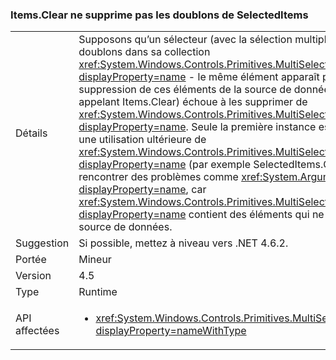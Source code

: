 ### <a name="itemsclear-does-not-remove-duplicates-from-selecteditems"></a>Items.Clear ne supprime pas les doublons de SelectedItems

|   |   |
|---|---|
|Détails|Supposons qu’un sélecteur (avec la sélection multiple activée) a des doublons dans sa collection <xref:System.Windows.Controls.Primitives.MultiSelector.SelectedItems?displayProperty=name> - le même élément apparaît plusieurs fois.  La suppression de ces éléments de la source de données (par exemple en appelant Items.Clear) échoue à les supprimer de <xref:System.Windows.Controls.Primitives.MultiSelector.SelectedItems?displayProperty=name>. Seule la première instance est supprimée. De plus, une utilisation ultérieure de <xref:System.Windows.Controls.Primitives.MultiSelector.SelectedItems?displayProperty=name> (par exemple SelectedItems.Clear()) peut rencontrer des problèmes comme <xref:System.ArgumentException?displayProperty=name>, car <xref:System.Windows.Controls.Primitives.MultiSelector.SelectedItems?displayProperty=name> contient des éléments qui ne sont plus dans la source de données.|
|Suggestion|Si possible, mettez à niveau vers .NET 4.6.2.|
|Portée|Mineur|
|Version|4.5|
|Type|Runtime|
|API affectées|<ul><li><xref:System.Windows.Controls.Primitives.MultiSelector.SelectedItems?displayProperty=nameWithType></li></ul>|


